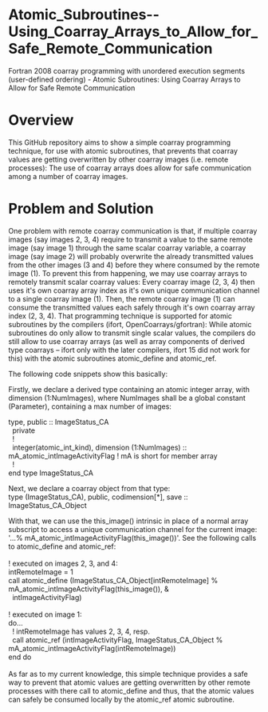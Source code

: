 # Atomic_Subroutines--Using_Coarray_Arrays_to_Allow_for_Safe_Remote_Communication
Fortran 2008 coarray programming with unordered execution segments (user-defined ordering) - Atomic Subroutines: Using Coarray Arrays to Allow for Safe Remote Communication

# Overview
This GitHub repository aims to show a simple coarray programming technique, for use with atomic subroutines, that prevents that coarray values are getting overwritten by other coarray images (i.e. remote processes): The use of coarray arrays does allow for safe communication among a number of coarray images. 

# Problem and Solution
One problem with remote coarray communication is that, if multiple coarray images (say images 2, 3, 4) require to transmit a value to the same remote image (say image 1) through the same scalar coarray variable, a coarray image (say image 2) will probably overwrite the already transmitted values from the other images (3 and 4) before they where consumed by the remote image (1). To prevent this from happening, we may use coarray arrays to remotely transmit scalar coarray values: Every coarray image (2, 3, 4) then uses it's own coarray array index as it's own unique communication channel to a single coarray image (1). Then, the remote coarray image (1) can consume the transmitted values each safely through it's own coarray array index (2, 3, 4).
That programming technique is supported for atomic subroutines by the compilers (ifort, OpenCoarrays/gfortran): While atomic subroutines do only allow to transmit single scalar values, the compilers do still allow to use coarray arrays (as well as array components of derived type coarrays – ifort only with the later compilers, ifort 15 did not work for this) with the atomic subroutines atomic_define and atomic_ref.

The following code snippets show this basically:

Firstly, we declare a derived type containing an atomic integer array, with dimension (1:NumImages), where NumImages shall be a global constant (Parameter), containing a max number of images:

type, public :: ImageStatus_CA<br />
&nbsp;&nbsp;private<br />
&nbsp;&nbsp;!<br />
&nbsp;&nbsp;integer(atomic_int_kind), dimension (1:NumImages) :: mA_atomic_intImageActivityFlag ! mA is short for member array<br />
&nbsp;&nbsp;!<br />
end type ImageStatus_CA<br />

Next, we declare a coarray object from that type:<br />
type (ImageStatus_CA), public, codimension[*], save :: ImageStatus_CA_Object<br />

With that, we can use the this_image() intrinsic in place of a normal array subscript to access a unique communication channel for the current image: '...% mA_atomic_intImageActivityFlag(this_image())'. See the following calls to atomic_define and atomic_ref:<br />
<br />
! executed on images 2, 3, and 4:<br />
intRemoteImage = 1<br />
call atomic_define (ImageStatus_CA_Object[intRemoteImage] % mA_atomic_intImageActivityFlag(this_image()), &<br /> &nbsp;&nbsp;intImageActivityFlag)<br />
<br />
! executed on image 1:<br />
do...<br />
&nbsp;&nbsp;! intRemoteImage has values 2, 3, 4, resp. <br />
&nbsp;&nbsp;call atomic_ref (intImageActivityFlag, ImageStatus_CA_Object %   mA_atomic_intImageActivityFlag(intRemoteImage))<br />
end do<br />
<br />
As far as to my current knowledge, this simple technique provides a safe way to prevent that atomic values are getting overwritten by other remote processes with there call to atomic_define and thus, that the atomic values can safely be consumed locally by the atomic_ref atomic subroutine.
